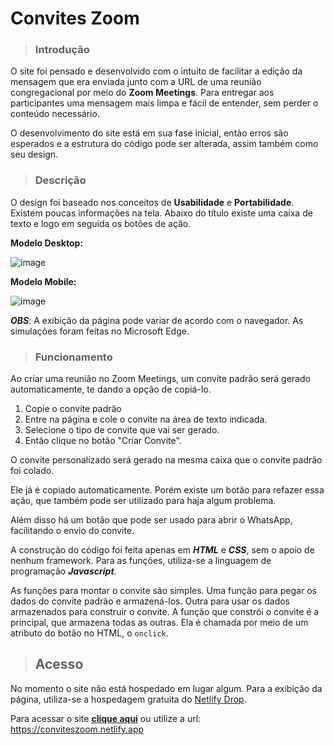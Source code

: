 # Convites Zoom

>### Introdução

O site foi pensado e desenvolvido com o intuito de facilitar a edição da mensagem que era enviada junto com a URL de uma reunião congregacional por meio do **Zoom Meetings**. Para entregar aos participantes uma mensagem mais limpa e fácil de entender, sem perder o conteúdo necessário.

O desenvolvimento do site está em sua fase inicial, então erros são esperados e a estrutura do código pode ser alterada, assim também como seu design.

>### Descrição

O design foi baseado nos conceitos de **Usabilidade** e **Portabilidade**. Existem poucas informações na tela. Abaixo do título existe uma caixa de texto e logo em seguida os botões de ação.

**Modelo Desktop:**

![image](https://user-images.githubusercontent.com/79716932/160669365-3cd38974-e84b-4b67-9931-735f325fef00.png)

**Modelo Mobile:**

![image](https://user-images.githubusercontent.com/79716932/160660261-eebcb81e-8eb3-4a0e-ad31-52ac40afe534.png)

**_OBS_**: A exibição da página pode variar de acordo com o navegador. As simulações foram feitas no Microsoft Edge.

>### Funcionamento

Ao criar uma reunião no Zoom Meetings, um convite padrão será gerado automaticamente, te dando a opção de copiá-lo. 

1. Copie o convite padrão
2. Entre na página e cole o convite na área de texto indicada. 
3. Selecione o tipo de convite que vai ser gerado.
4. Então clique no botão "Criar Convite".

O convite personalizado será gerado na mesma caixa que o convite padrão foi colado.

Ele já é copiado automaticamente. Porém existe um botão para refazer essa ação, que também pode ser utilizado para haja algum problema.

Além disso há um botão que pode ser usado para abrir o WhatsApp, facilitando o envio do convite.

A construção do código foi feita apenas em **_HTML_** e **_CSS_**, sem o apoio de nenhum framework. Para as funções, utiliza-se a linguagem de programação **_Javascript_**. 

As funções para montar o convite são simples. Uma função para pegar os dados do convite padrão e armazená-los. Outra para usar os dados armazenados para construir o convite. A função que constrói o convite é a principal, que armazena todas as outras. Ela é chamada por meio de um atributo do botão no HTML, o `onclick`.

>## Acesso

No momento o site não está hospedado em lugar algum. Para a exibição da página, utiliza-se a hospedagem gratuita do [Netlify Drop](https://app.netlify.com/drop).

Para acessar o site **[clique aqui](https://conviteszoom.netlfy.app)** ou utilize a url: https://conviteszoom.netlify.app






